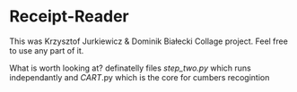 # Receipt-Reader

This was Krzysztof Jurkiewicz & Dominik Białecki Collage project. Feel free to use any part of it.

What is worth looking at? definatelly files *step_two.py* which runs independantly and *CART*.py which is the core for cumbers recogintion 
